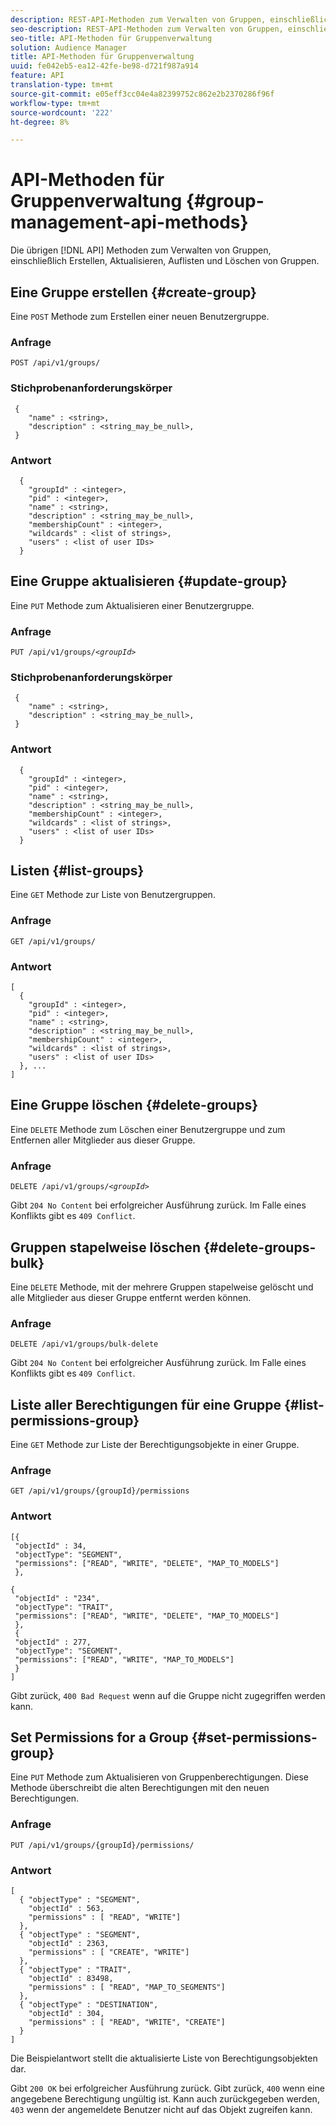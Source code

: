 ```yaml
---
description: REST-API-Methoden zum Verwalten von Gruppen, einschließlich Erstellen, Aktualisieren, Auflisten und Löschen von Gruppen.
seo-description: REST-API-Methoden zum Verwalten von Gruppen, einschließlich Erstellen, Aktualisieren, Auflisten und Löschen von Gruppen.
seo-title: API-Methoden für Gruppenverwaltung
solution: Audience Manager
title: API-Methoden für Gruppenverwaltung
uuid: fe042eb5-ea12-42fe-be98-d721f987a914
feature: API
translation-type: tm+mt
source-git-commit: e05eff3cc04e4a82399752c862e2b2370286f96f
workflow-type: tm+mt
source-wordcount: '222'
ht-degree: 8%

---
```



# API-Methoden für Gruppenverwaltung {#group-management-api-methods}

Die übrigen [!DNL API] Methoden zum Verwalten von Gruppen, einschließlich Erstellen, Aktualisieren, Auflisten und Löschen von Gruppen.

<!-- c_rest_api_user_man_group.xml -->

## Eine Gruppe erstellen {#create-group}

Eine `POST` Methode zum Erstellen einer neuen Benutzergruppe.

<!-- r_rest_api_group_create.xml -->

### Anfrage

`POST /api/v1/groups/`

### Stichprobenanforderungskörper

```
 {
    "name" : <string>,
    "description" : <string_may_be_null>,
 }
```

### Antwort

```
  {
    "groupId" : <integer>,
    "pid" : <integer>,
    "name" : <string>,
    "description" : <string_may_be_null>,
    "membershipCount" : <integer>,
    "wildcards" : <list of strings>,
    "users" : <list of user IDs>
  }
```

## Eine Gruppe aktualisieren {#update-group}

Eine `PUT` Methode zum Aktualisieren einer Benutzergruppe.

<!--
r_rest_api_group_update.xml
-->

### Anfrage

`PUT /api/v1/groups/`*`<groupId>`*

### Stichprobenanforderungskörper

```
 {
    "name" : <string>,
    "description" : <string_may_be_null>,
 }
```

### Antwort

```
  {
    "groupId" : <integer>,
    "pid" : <integer>,
    "name" : <string>,
    "description" : <string_may_be_null>,
    "membershipCount" : <integer>,
    "wildcards" : <list of strings>,
    "users" : <list of user IDs>
  }
```

## Listen {#list-groups}

Eine `GET` Methode zur Liste von Benutzergruppen.

<!--
r_rest_api_group_list.xml
-->

### Anfrage

`GET /api/v1/groups/`

### Antwort

```
[
  { 
    "groupId" : <integer>,
    "pid" : <integer>,
    "name" : <string>,
    "description" : <string_may_be_null>,
    "membershipCount" : <integer>,
    "wildcards" : <list of strings>,
    "users" : <list of user IDs>
  }, ...
]
```

## Eine Gruppe löschen {#delete-groups}

Eine `DELETE` Methode zum Löschen einer Benutzergruppe und zum Entfernen aller Mitglieder aus dieser Gruppe.

<!-- r_rest_api_group_delete.xml -->

### Anfrage

`DELETE /api/v1/groups/`*`<groupId>`*

Gibt `204 No Content` bei erfolgreicher Ausführung zurück. Im Falle eines Konflikts gibt es `409 Conflict`.

## Gruppen stapelweise löschen {#delete-groups-bulk}

Eine `DELETE` Methode, mit der mehrere Gruppen stapelweise gelöscht und alle Mitglieder aus dieser Gruppe entfernt werden können.

<!-- r_rest_api_group_delete_bulk.xml -->

### Anfrage

`DELETE /api/v1/groups/bulk-delete`

Gibt `204 No Content` bei erfolgreicher Ausführung zurück. Im Falle eines Konflikts gibt es `409 Conflict`.

## Liste aller Berechtigungen für eine Gruppe {#list-permissions-group}

Eine `GET` Methode zur Liste der Berechtigungsobjekte in einer Gruppe.

<!-- r_rest_api_perm_list_group.xml -->

### Anfrage

`GET /api/v1/groups/{groupId}/permissions`

### Antwort

```
[{
 "objectId" : 34,
 "objectType": "SEGMENT",
 "permissions": ["READ", "WRITE", "DELETE", "MAP_TO_MODELS"]
 },

{
 "objectId" : "234",
 "objectType": "TRAIT",
 "permissions": ["READ", "WRITE", "DELETE", "MAP_TO_MODELS"]
 },
 {
 "objectId" : 277,
 "objectType": "SEGMENT",
 "permissions": ["READ", "WRITE", "MAP_TO_MODELS"]
 }
]
```

Gibt zurück, `400 Bad Request` wenn auf die Gruppe nicht zugegriffen werden kann.

## Set Permissions for a Group {#set-permissions-group}

Eine `PUT` Methode zum Aktualisieren von Gruppenberechtigungen. Diese Methode überschreibt die alten Berechtigungen mit den neuen Berechtigungen.

<!-- r_rest_api_perm_set.xml -->

### Anfrage

`PUT /api/v1/groups/{groupId}/permissions/`

### Antwort

```
[ 
  { "objectType" : "SEGMENT",
    "objectId" : 563,
    "permissions" : [ "READ", "WRITE"]
  },
  { "objectType" : "SEGMENT",
    "objectId" : 2363,
    "permissions" : [ "CREATE", "WRITE"]
  },
  { "objectType" : "TRAIT",
    "objectId" : 83498,
    "permissions" : [ "READ", "MAP_TO_SEGMENTS"]
  },
  { "objectType" : "DESTINATION",
    "objectId" : 304,
    "permissions" : [ "READ", "WRITE", "CREATE"]
  }
]
```

Die Beispielantwort stellt die aktualisierte Liste von Berechtigungsobjekten dar.

Gibt `200 OK` bei erfolgreicher Ausführung zurück. Gibt zurück, `400` wenn eine angegebene Berechtigung ungültig ist. Kann auch zurückgegeben werden, `403` wenn der angemeldete Benutzer nicht auf das Objekt zugreifen kann.